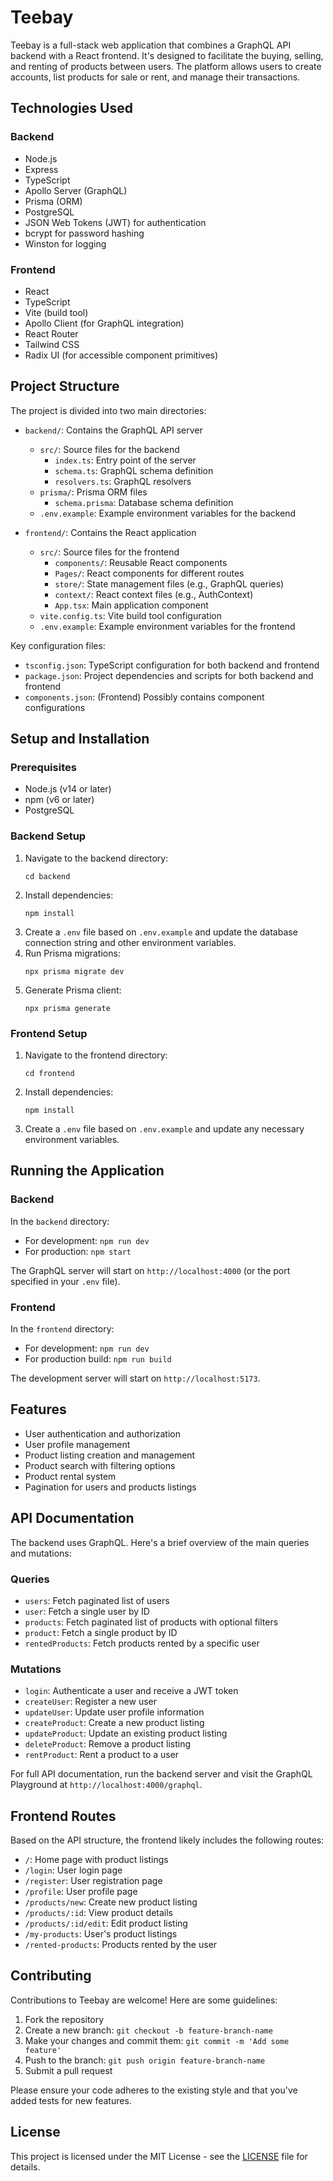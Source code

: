 # Teebay

Teebay is a full-stack web application that combines a GraphQL API backend with a React frontend. It's designed to facilitate the buying, selling, and renting of products between users. The platform allows users to create accounts, list products for sale or rent, and manage their transactions.

## Technologies Used

### Backend
- Node.js
- Express
- TypeScript
- Apollo Server (GraphQL)
- Prisma (ORM)
- PostgreSQL
- JSON Web Tokens (JWT) for authentication
- bcrypt for password hashing
- Winston for logging

### Frontend
- React
- TypeScript
- Vite (build tool)
- Apollo Client (for GraphQL integration)
- React Router
- Tailwind CSS
- Radix UI (for accessible component primitives)

## Project Structure

The project is divided into two main directories:

- `backend/`: Contains the GraphQL API server
  - `src/`: Source files for the backend
    - `index.ts`: Entry point of the server
    - `schema.ts`: GraphQL schema definition
    - `resolvers.ts`: GraphQL resolvers
  - `prisma/`: Prisma ORM files
    - `schema.prisma`: Database schema definition
  - `.env.example`: Example environment variables for the backend

- `frontend/`: Contains the React application
  - `src/`: Source files for the frontend
    - `components/`: Reusable React components
    - `Pages/`: React components for different routes
    - `store/`: State management files (e.g., GraphQL queries)
    - `context/`: React context files (e.g., AuthContext)
    - `App.tsx`: Main application component
  - `vite.config.ts`: Vite build tool configuration
  - `.env.example`: Example environment variables for the frontend

Key configuration files:
- `tsconfig.json`: TypeScript configuration for both backend and frontend
- `package.json`: Project dependencies and scripts for both backend and frontend
- `components.json`: (Frontend) Possibly contains component configurations

## Setup and Installation

### Prerequisites
- Node.js (v14 or later)
- npm (v6 or later)
- PostgreSQL

### Backend Setup
1. Navigate to the backend directory:
   ```
   cd backend
   ```
2. Install dependencies:
   ```
   npm install
   ```
3. Create a `.env` file based on `.env.example` and update the database connection string and other environment variables.
4. Run Prisma migrations:
   ```
   npx prisma migrate dev
   ```
5. Generate Prisma client:
   ```
   npx prisma generate
   ```

### Frontend Setup
1. Navigate to the frontend directory:
   ```
   cd frontend
   ```
2. Install dependencies:
   ```
   npm install
   ```
3. Create a `.env` file based on `.env.example` and update any necessary environment variables.

## Running the Application

### Backend
In the `backend` directory:
- For development: `npm run dev`
- For production: `npm start`

The GraphQL server will start on `http://localhost:4000` (or the port specified in your `.env` file).

### Frontend
In the `frontend` directory:
- For development: `npm run dev`
- For production build: `npm run build`

The development server will start on `http://localhost:5173`.

## Features

- User authentication and authorization
- User profile management
- Product listing creation and management
- Product search with filtering options
- Product rental system
- Pagination for users and products listings

## API Documentation

The backend uses GraphQL. Here's a brief overview of the main queries and mutations:

### Queries
- `users`: Fetch paginated list of users
- `user`: Fetch a single user by ID
- `products`: Fetch paginated list of products with optional filters
- `product`: Fetch a single product by ID
- `rentedProducts`: Fetch products rented by a specific user

### Mutations
- `login`: Authenticate a user and receive a JWT token
- `createUser`: Register a new user
- `updateUser`: Update user profile information
- `createProduct`: Create a new product listing
- `updateProduct`: Update an existing product listing
- `deleteProduct`: Remove a product listing
- `rentProduct`: Rent a product to a user

For full API documentation, run the backend server and visit the GraphQL Playground at `http://localhost:4000/graphql`.

## Frontend Routes

Based on the API structure, the frontend likely includes the following routes:

- `/`: Home page with product listings
- `/login`: User login page
- `/register`: User registration page
- `/profile`: User profile page
- `/products/new`: Create new product listing
- `/products/:id`: View product details
- `/products/:id/edit`: Edit product listing
- `/my-products`: User's product listings
- `/rented-products`: Products rented by the user



## Contributing

Contributions to Teebay are welcome! Here are some guidelines:

1. Fork the repository
2. Create a new branch: `git checkout -b feature-branch-name`
3. Make your changes and commit them: `git commit -m 'Add some feature'`
4. Push to the branch: `git push origin feature-branch-name`
5. Submit a pull request

Please ensure your code adheres to the existing style and that you've added tests for new features.

## License

This project is licensed under the MIT License - see the [LICENSE](LICENSE) file for details.
